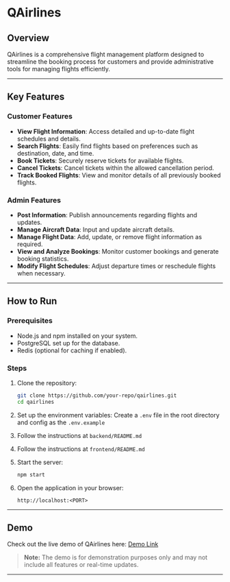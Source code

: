 
# QAirlines

## Overview

QAirlines is a comprehensive flight management platform designed to streamline the booking process for customers and provide administrative tools for managing flights efficiently.

---

## Key Features

### Customer Features
- **View Flight Information**: Access detailed and up-to-date flight schedules and details.  
- **Search Flights**: Easily find flights based on preferences such as destination, date, and time.  
- **Book Tickets**: Securely reserve tickets for available flights.  
- **Cancel Tickets**: Cancel tickets within the allowed cancellation period.  
- **Track Booked Flights**: View and monitor details of all previously booked flights.  

### Admin Features
- **Post Information**: Publish announcements regarding flights and updates.  
- **Manage Aircraft Data**: Input and update aircraft details.  
- **Manage Flight Data**: Add, update, or remove flight information as required.  
- **View and Analyze Bookings**: Monitor customer bookings and generate booking statistics.  
- **Modify Flight Schedules**: Adjust departure times or reschedule flights when necessary.  

---

## How to Run

### Prerequisites
- Node.js and npm installed on your system.  
- PostgreSQL set up for the database.  
- Redis (optional for caching if enabled).  

### Steps
1. Clone the repository:
   ```bash
   git clone https://github.com/your-repo/qairlines.git
   cd qairlines
   ```
2. Set up the environment variables:
   Create a `.env` file in the root directory and config as the `.env.example`

3. Follow the instructions at `backend/README.md`

4. Follow the instructions at `frontend/README.md`

5. Start the server:
   ```bash
   npm start
   ```
6. Open the application in your browser:
   ```
   http://localhost:<PORT>
   ```

---

## Demo

Check out the live demo of QAirlines here: [Demo Link](https://qairlines.vercel.app/)  

> **Note:** The demo is for demonstration purposes only and may not include all features or real-time updates.

---  
